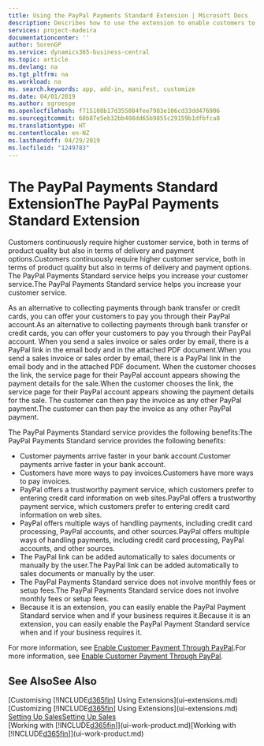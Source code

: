 ```yaml
---
title: Using the PayPal Payments Standard Extension | Microsoft Docs
description: Describes how to use the extension to enable customers to make payments with PayPal.
services: project-madeira
documentationcenter: ''
author: SorenGP
ms.service: dynamics365-business-central
ms.topic: article
ms.devlang: na
ms.tgt_pltfrm: na
ms.workload: na
ms. search.keywords: app, add-in, manifest, customize
ms.date: 04/01/2019
ms.author: sgroespe
ms.openlocfilehash: f715108b17d355084fee7983e106cd33dd476906
ms.sourcegitcommit: 60b87e5eb32bb408dd65b9855c29159b1dfbfca8
ms.translationtype: HT
ms.contentlocale: en-NZ
ms.lasthandoff: 04/29/2019
ms.locfileid: "1249783"
---
```

# <a name="the-paypal-payments-standard-extension"></a><span data-ttu-id="47b59-103">The PayPal Payments Standard Extension</span><span class="sxs-lookup"><span data-stu-id="47b59-103">The PayPal Payments Standard Extension</span></span>
<span data-ttu-id="47b59-104">Customers continuously require higher customer service, both in terms of product quality but also in terms of delivery and payment options.</span><span class="sxs-lookup"><span data-stu-id="47b59-104">Customers continuously require higher customer service, both in terms of product quality but also in terms of delivery and payment options.</span></span> <span data-ttu-id="47b59-105">The PayPal Payments Standard service helps you increase your customer service.</span><span class="sxs-lookup"><span data-stu-id="47b59-105">The PayPal Payments Standard service helps you increase your customer service.</span></span>

<span data-ttu-id="47b59-106">As an alternative to collecting payments through bank transfer or credit cards, you can offer your customers to pay you through their PayPal account.</span><span class="sxs-lookup"><span data-stu-id="47b59-106">As an alternative to collecting payments through bank transfer or credit cards, you can offer your customers to pay you through their PayPal account.</span></span> <span data-ttu-id="47b59-107">When you send a sales invoice or sales order by email, there is a PayPal link in the email body and in the attached PDF document.</span><span class="sxs-lookup"><span data-stu-id="47b59-107">When you send a sales invoice or sales order by email, there is a PayPal link in the email body and in the attached PDF document.</span></span> <span data-ttu-id="47b59-108">When the customer chooses the link, the service page for their PayPal account appears showing the payment details for the sale.</span><span class="sxs-lookup"><span data-stu-id="47b59-108">When the customer chooses the link, the service page for their PayPal account appears showing the payment details for the sale.</span></span> <span data-ttu-id="47b59-109">The customer can then pay the invoice as any other PayPal payment.</span><span class="sxs-lookup"><span data-stu-id="47b59-109">The customer can then pay the invoice as any other PayPal payment.</span></span>

<span data-ttu-id="47b59-110">The PayPal Payments Standard service provides the following benefits:</span><span class="sxs-lookup"><span data-stu-id="47b59-110">The PayPal Payments Standard service provides the following benefits:</span></span>

* <span data-ttu-id="47b59-111">Customer payments arrive faster in your bank account.</span><span class="sxs-lookup"><span data-stu-id="47b59-111">Customer payments arrive faster in your bank account.</span></span>
* <span data-ttu-id="47b59-112">Customers have more ways to pay invoices.</span><span class="sxs-lookup"><span data-stu-id="47b59-112">Customers have more ways to pay invoices.</span></span>
* <span data-ttu-id="47b59-113">PayPal offers a trustworthy payment service, which customers prefer to entering credit card information on web sites.</span><span class="sxs-lookup"><span data-stu-id="47b59-113">PayPal offers a trustworthy payment service, which customers prefer to entering credit card information on web sites.</span></span>
* <span data-ttu-id="47b59-114">PayPal offers multiple ways of handling payments, including credit card processing, PayPal accounts, and other sources.</span><span class="sxs-lookup"><span data-stu-id="47b59-114">PayPal offers multiple ways of handling payments, including credit card processing, PayPal accounts, and other sources.</span></span>
* <span data-ttu-id="47b59-115">The PayPal link can be added automatically to sales documents or manually by the user.</span><span class="sxs-lookup"><span data-stu-id="47b59-115">The PayPal link can be added automatically to sales documents or manually by the user.</span></span>
* <span data-ttu-id="47b59-116">The PayPal Payments Standard service does not involve monthly fees or setup fees.</span><span class="sxs-lookup"><span data-stu-id="47b59-116">The PayPal Payments Standard service does not involve monthly fees or setup fees.</span></span>
* <span data-ttu-id="47b59-117">Because it is an extension, you can easily enable the PayPal Payment Standard service when and if your business requires it.</span><span class="sxs-lookup"><span data-stu-id="47b59-117">Because it is an extension, you can easily enable the PayPal Payment Standard service when and if your business requires it.</span></span>  

<span data-ttu-id="47b59-118">For more information, see [Enable Customer Payment Through PayPal](sales-how-enable-payment-service-extensions.md).</span><span class="sxs-lookup"><span data-stu-id="47b59-118">For more information, see [Enable Customer Payment Through PayPal](sales-how-enable-payment-service-extensions.md).</span></span>

## <a name="see-also"></a><span data-ttu-id="47b59-119">See Also</span><span class="sxs-lookup"><span data-stu-id="47b59-119">See Also</span></span>
<span data-ttu-id="47b59-120">[Customising [!INCLUDE[d365fin](includes/d365fin_md.md)] Using Extensions](ui-extensions.md)</span><span class="sxs-lookup"><span data-stu-id="47b59-120">[Customizing [!INCLUDE[d365fin](includes/d365fin_md.md)] Using Extensions](ui-extensions.md)</span></span>  
[<span data-ttu-id="47b59-121">Setting Up Sales</span><span class="sxs-lookup"><span data-stu-id="47b59-121">Setting Up Sales</span></span>](sales-setup-sales.md)  
<span data-ttu-id="47b59-122">[Working with [!INCLUDE[d365fin](includes/d365fin_md.md)]](ui-work-product.md)</span><span class="sxs-lookup"><span data-stu-id="47b59-122">[Working with [!INCLUDE[d365fin](includes/d365fin_md.md)]](ui-work-product.md)</span></span>
